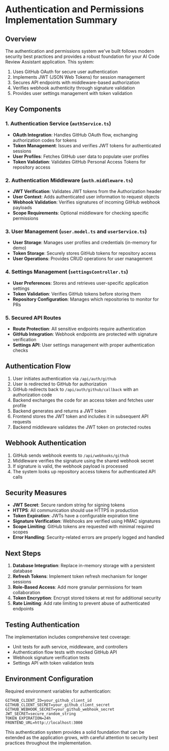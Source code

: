 # Authentication and Permissions Implementation Summary

## Overview

The authentication and permissions system we've built follows modern security best practices and provides a robust foundation for your AI Code Review Assistant application. This system:

1. Uses GitHub OAuth for secure user authentication
2. Implements JWT (JSON Web Tokens) for session management
3. Secures API endpoints with middleware-based authorization
4. Verifies webhook authenticity through signature validation
5. Provides user settings management with token validation

## Key Components

### 1. Authentication Service (`authService.ts`)

- **OAuth Integration**: Handles GitHub OAuth flow, exchanging authorization codes for tokens
- **Token Management**: Issues and verifies JWT tokens for authenticated sessions
- **User Profiles**: Fetches GitHub user data to populate user profiles
- **Token Validation**: Validates GitHub Personal Access Tokens for repository access

### 2. Authentication Middleware (`auth.middleware.ts`)

- **JWT Verification**: Validates JWT tokens from the Authorization header
- **User Context**: Adds authenticated user information to request objects
- **Webhook Validation**: Verifies signatures of incoming GitHub webhook payloads
- **Scope Requirements**: Optional middleware for checking specific permissions

### 3. User Management (`user.model.ts` and `userService.ts`)

- **User Storage**: Manages user profiles and credentials (in-memory for demo)
- **Token Storage**: Securely stores GitHub tokens for repository access
- **User Operations**: Provides CRUD operations for user management

### 4. Settings Management (`settingsController.ts`)

- **User Preferences**: Stores and retrieves user-specific application settings
- **Token Validation**: Verifies GitHub tokens before storing them
- **Repository Configuration**: Manages which repositories to monitor for PRs

### 5. Secured API Routes

- **Route Protection**: All sensitive endpoints require authentication
- **GitHub Integration**: Webhook endpoints are protected with signature verification
- **Settings API**: User settings management with proper authentication checks

## Authentication Flow

1. User initiates authentication via `/api/auth/github`
2. User is redirected to GitHub for authorization
3. GitHub redirects back to `/api/auth/github/callback` with an authorization code
4. Backend exchanges the code for an access token and fetches user profile
5. Backend generates and returns a JWT token
6. Frontend stores the JWT token and includes it in subsequent API requests
7. Backend middleware validates the JWT token on protected routes

## Webhook Authentication

1. GitHub sends webhook events to `/api/webhooks/github`
2. Middleware verifies the signature using the shared webhook secret
3. If signature is valid, the webhook payload is processed
4. The system looks up repository access tokens for authenticated API calls

## Security Measures

- **JWT Secret**: Secure random string for signing tokens
- **HTTPS**: All communication should use HTTPS in production
- **Token Expiration**: JWTs have a configurable expiration time
- **Signature Verification**: Webhooks are verified using HMAC signatures
- **Scope Limiting**: GitHub tokens are requested with minimal required scopes
- **Error Handling**: Security-related errors are properly logged and handled

## Next Steps

1. **Database Integration**: Replace in-memory storage with a persistent database
2. **Refresh Tokens**: Implement token refresh mechanism for longer sessions
3. **Role-Based Access**: Add more granular permissions for team collaboration
4. **Token Encryption**: Encrypt stored tokens at rest for additional security
5. **Rate Limiting**: Add rate limiting to prevent abuse of authenticated endpoints

## Testing Authentication

The implementation includes comprehensive test coverage:

- Unit tests for auth service, middleware, and controllers
- Authentication flow tests with mocked GitHub API
- Webhook signature verification tests
- Settings API with token validation tests

## Environment Configuration

Required environment variables for authentication:

```
GITHUB_CLIENT_ID=your_github_client_id
GITHUB_CLIENT_SECRET=your_github_client_secret
GITHUB_WEBHOOK_SECRET=your_github_webhook_secret
JWT_SECRET=secure_random_string
TOKEN_EXPIRATION=24h
FRONTEND_URL=http://localhost:3000
```

This authentication system provides a solid foundation that can be extended as the application grows, with careful attention to security best practices throughout the implementation.